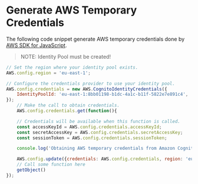 # Generate AWS Temporary Credentials

The following code snippet generate AWS temporary credentials done by [AWS SDK for JavaScript](https://docs.aws.amazon.com/sdk-for-javascript/v3/developer-guide/welcome.html).

> NOTE: Identity Pool must be created!

```javascript
// Set the region where your identity pool exists.
AWS.config.region = 'eu-east-1';

// Configure the credentials provider to use your identity pool.
AWS.config.credentials = new AWS.CognitoIdentityCredentials({
    IdentityPoolId: 'eu-east-1:8bb01198-b1dc-4a1c-b11f-5822e7e891c4',
});
    // Make the call to obtain credentials.
    AWS.config.credentials.get(function(){

    // Credentials will be available when this function is called.
    const accessKeyId = AWS.config.credentials.accessKeyId;
    const secretAccessKey = AWS.config.credentials.secretAccessKey;
    const sessionToken = AWS.config.credentials.sessionToken;

    console.log('Obtaining AWS temporary credentials from Amazon Cognito...');

    AWS.config.update({credentials: AWS.config.credentials, region: 'eu-east-1'});
    // Call some function here
    getObject()
});
```